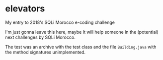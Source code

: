 # elevators
My entry to 2018's SQLi Morocco e-coding challenge

I'm just gonna leave this here, maybe It will help someone in the (potential) next challenges  by SQLi Morocco.

The test was an archive with the test class and the file ```Building.java``` with the method signatures unimplemented.
